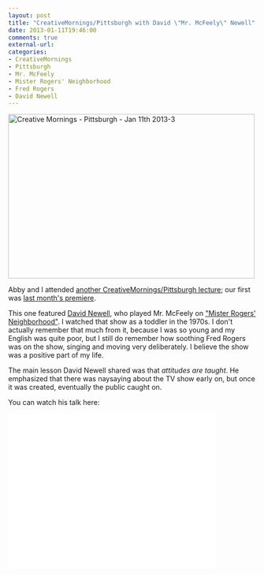 ```yaml
---
layout: post
title: "CreativeMornings/Pittsburgh with David \"Mr. McFeely\" Newell"
date: 2013-01-11T19:46:00
comments: true
external-url:
categories:
- CreativeMornings
- Pittsburgh
- Mr. McFeely
- Mister Rogers' Neighborhood
- Fred Rogers
- David Newell
---
```

<a href="https://www.flickr.com/photos/creativemorningspittsburgh/8393977626" title="Creative Mornings - Pittsburgh - Jan 11th 2013-3 by CreativeMornings Pittsburgh, on Flickr"><img src="https://farm9.staticflickr.com/8351/8393977626_bb1e4ae89e.jpg" width="500" height="334" alt="Creative Mornings - Pittsburgh - Jan 11th 2013-3"></a>

Abby and I attended [another CreativeMornings/Pittsburgh lecture](http://creativemornings.com/talks/david-newell/1); our first was [last month's premiere](/blog/2012/12/14/creativemornings-pittsburgh-the-first-session-nina-barbuto/).

This one featured [David Newell](http://en.wikipedia.org/wiki/David_Newell), who played Mr. McFeely on ["Mister Rogers' Neighborhood"](http://en.wikipedia.org/wiki/Mister_Rogers%27_Neighborhood). I watched that show as a toddler in the 1970s. I don't actually remember that much from it, because I was so young and my English was quite poor, but I still do remember how soothing Fred Rogers was on the show, singing and moving very deliberately. I believe the show was a positive part of my life.

The main lesson David Newell shared was that *attitudes are taught*. He emphasized that there was naysaying about the TV show early on, but once it was created, eventually the public caught on.

You can watch his talk here:

<iframe width="420" height="315" src="//www.youtube.com/embed/TXGTaDW3zwY" frameborder="0" allowfullscreen></iframe>
